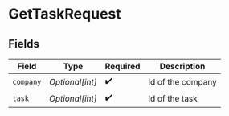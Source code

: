 # GetTaskRequest


## Fields

| Field              | Type               | Required           | Description        |
| ------------------ | ------------------ | ------------------ | ------------------ |
| `company`          | *Optional[int]*    | :heavy_check_mark: | Id of the company  |
| `task`             | *Optional[int]*    | :heavy_check_mark: | Id of the task     |